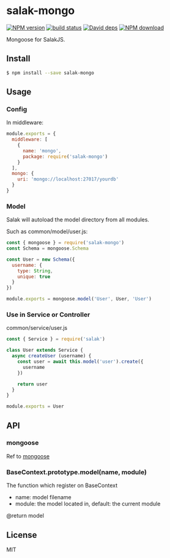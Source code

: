 # salak-mongo

[![NPM version][npm-image]][npm-url]
[![build status][travis-image]][travis-url]
[![David deps][david-image]][david-url]
[![NPM download][download-image]][download-url]

[npm-image]: https://img.shields.io/npm/v/salak-mongo.svg?style=flat-square
[npm-url]: https://npmjs.org/package/salak-mongo
[travis-image]: https://img.shields.io/travis/SalakJS/salak-mongo.svg?style=flat-square
[travis-url]: https://travis-ci.org/SalakJS/salak-mongo
[david-image]: https://img.shields.io/david/SalakJS/salak-mongo.svg?style=flat-square
[david-url]: https://david-dm.org/SalakJS/salak-mongo
[download-image]: https://img.shields.io/npm/dm/salak-mongo.svg?style=flat-square
[download-url]: https://npmjs.org/package/salak-mongo

Mongoose for SalakJS.

## Install

```sh
$ npm install --save salak-mongo
```

## Usage

### Config

In middleware:

```javascript
module.exports = {
  middleware: [
    {
      name: 'mongo',
      package: require('salak-mongo')
    }
  ],
  mongo: {
    uri: 'mongo://localhost:27017/yourdb'
  }
}
```

### Model

Salak will autoload the model directory from all modules.

Such as common/model/user.js:

```javascript
const { mongoose } = require('salak-mongo')
const Schema = mongoose.Schema

const User = new Schema({
  username: {
    type: String,
    unique: true
  }
})

module.exports = mongoose.model('User', User, 'User')
```

### Use in Service or Controller

common/service/user.js

```javascript
const { Service } = require('salak')

class User extends Service {
  async createUser (username) {
    const user = await this.model('user').create({
      username
    })

    return user
  }
}

module.exports = User
```

## API

### mongoose

Ref to [mongoose](https://github.com/Automattic/mongoose)

### BaseContext.prototype.model(name, module)

The function which register on BaseContext

- name: model filename
- module: the model located in, default: the current module

@return model

## License

MIT
